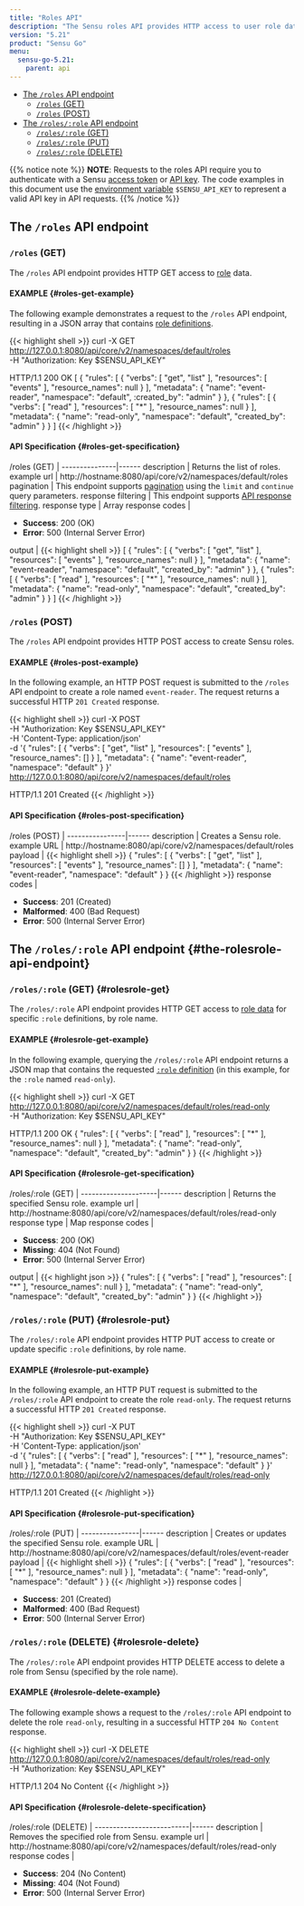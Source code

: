 ```yaml
---
title: "Roles API"
description: "The Sensu roles API provides HTTP access to user role data. This reference includes examples for returning lists of roles, creating Sensu roles, and more. Read on for the full reference."
version: "5.21"
product: "Sensu Go"
menu:
  sensu-go-5.21:
    parent: api
---
```


- [The `/roles` API endpoint](#the-roles-api-endpoint)
  - [`/roles` (GET)](#roles-get)
  - [`/roles` (POST)](#roles-post)
- [The `/roles/:role` API endpoint](#the-rolesrole-api-endpoint)
  - [`/roles/:role` (GET)](#rolesrole-get)
  - [`/roles/:role` (PUT)](#rolesrole-put)
  - [`/roles/:role` (DELETE)](#rolesrole-delete)

{{% notice note %}}
**NOTE**: Requests to the roles API require you to authenticate with a Sensu [access token](../overview/#authenticate-with-the-authentication-api) or [API key](../overview/#authenticate-with-an-api-key).
The code examples in this document use the [environment variable](../overview/#configure-an-environment-variable-for-api-key-authentication) `$SENSU_API_KEY` to represent a valid API key in API requests. 
{{% /notice %}}

## The `/roles` API endpoint

### `/roles` (GET)

The `/roles` API endpoint provides HTTP GET access to [role][1] data.

#### EXAMPLE {#roles-get-example}

The following example demonstrates a request to the `/roles` API endpoint, resulting in a JSON array that contains [role definitions][1].

{{< highlight shell >}}
curl -X GET \
http://127.0.0.1:8080/api/core/v2/namespaces/default/roles \
-H "Authorization: Key $SENSU_API_KEY"

HTTP/1.1 200 OK
[
  {
    "rules": [
      {
        "verbs": [
          "get",
          "list"
        ],
        "resources": [
          "events"
        ],
        "resource_names": null
      }
    ],
    "metadata": {
      "name": "event-reader",
      "namespace": "default",
      :created_by": "admin"
    }
  },
  {
    "rules": [
      {
        "verbs": [
          "read"
        ],
        "resources": [
          "*"
        ],
        "resource_names": null
      }
    ],
    "metadata": {
      "name": "read-only",
      "namespace": "default",
      "created_by": "admin"
    }
  }
]
{{< /highlight >}}

#### API Specification {#roles-get-specification}

/roles (GET)  | 
---------------|------
description    | Returns the list of roles.
example url    | http://hostname:8080/api/core/v2/namespaces/default/roles
pagination     | This endpoint supports [pagination][2] using the `limit` and `continue` query parameters.
response filtering | This endpoint supports [API response filtering][3].
response type  | Array
response codes | <ul><li>**Success**: 200 (OK)</li><li>**Error**: 500 (Internal Server Error)</li></ul>
output         | {{< highlight shell >}}
[
  {
    "rules": [
      {
        "verbs": [
          "get",
          "list"
        ],
        "resources": [
          "events"
        ],
        "resource_names": null
      }
    ],
    "metadata": {
      "name": "event-reader",
      "namespace": "default",
      "created_by": "admin"
    }
  },
  {
    "rules": [
      {
        "verbs": [
          "read"
        ],
        "resources": [
          "*"
        ],
        "resource_names": null
      }
    ],
    "metadata": {
      "name": "read-only",
      "namespace": "default",
      "created_by": "admin"
    }
  }
]
{{< /highlight >}}

### `/roles` (POST)

The `/roles` API endpoint provides HTTP POST access to create Sensu roles.

#### EXAMPLE {#roles-post-example}

In the following example, an HTTP POST request is submitted to the `/roles` API endpoint to create a role named `event-reader`.
The request returns a successful HTTP `201 Created` response.

{{< highlight shell >}}
curl -X POST \
-H "Authorization: Key $SENSU_API_KEY" \
-H 'Content-Type: application/json' \
-d '{
  "rules": [
    {
      "verbs": [
        "get",
        "list"
      ],
      "resources": [
        "events"
      ],
      "resource_names": []
    }
  ],
  "metadata": {
    "name": "event-reader",
    "namespace": "default"
  }
}' \
http://127.0.0.1:8080/api/core/v2/namespaces/default/roles

HTTP/1.1 201 Created
{{< /highlight >}}

#### API Specification {#roles-post-specification}

/roles (POST) | 
----------------|------
description     | Creates a Sensu role.
example URL     | http://hostname:8080/api/core/v2/namespaces/default/roles
payload         | {{< highlight shell >}}
{
  "rules": [
    {
      "verbs": [
        "get",
        "list"
      ],
      "resources": [
        "events"
      ],
      "resource_names": []
    }
  ],
  "metadata": {
    "name": "event-reader",
    "namespace": "default"
  }
}
{{< /highlight >}}
response codes  | <ul><li>**Success**: 201 (Created)</li><li>**Malformed**: 400 (Bad Request)</li><li>**Error**: 500 (Internal Server Error)</li></ul>

## The `/roles/:role` API endpoint {#the-rolesrole-api-endpoint}

### `/roles/:role` (GET) {#rolesrole-get}

The `/roles/:role` API endpoint provides HTTP GET access to [role data][1] for specific `:role` definitions, by role name.

#### EXAMPLE {#rolesrole-get-example}

In the following example, querying the `/roles/:role` API endpoint returns a JSON map that contains the requested [`:role` definition][1] (in this example, for the `:role` named `read-only`).

{{< highlight shell >}}
curl -X GET \
http://127.0.0.1:8080/api/core/v2/namespaces/default/roles/read-only \
-H "Authorization: Key $SENSU_API_KEY"

HTTP/1.1 200 OK
{
  "rules": [
    {
      "verbs": [
        "read"
      ],
      "resources": [
        "*"
      ],
      "resource_names": null
    }
  ],
  "metadata": {
    "name": "read-only",
    "namespace": "default",
    "created_by": "admin"
  }
}
{{< /highlight >}}

#### API Specification {#rolesrole-get-specification}

/roles/:role (GET) | 
---------------------|------
description          | Returns the specified Sensu role.
example url          | http://hostname:8080/api/core/v2/namespaces/default/roles/read-only
response type        | Map
response codes       | <ul><li>**Success**: 200 (OK)</li><li> **Missing**: 404 (Not Found)</li><li>**Error**: 500 (Internal Server Error)</li></ul>
output               | {{< highlight json >}}
{
  "rules": [
    {
      "verbs": [
        "read"
      ],
      "resources": [
        "*"
      ],
      "resource_names": null
    }
  ],
  "metadata": {
    "name": "read-only",
    "namespace": "default",
    "created_by": "admin"
  }
}
{{< /highlight >}}

### `/roles/:role` (PUT) {#rolesrole-put}

The `/roles/:role` API endpoint provides HTTP PUT access to create or update specific `:role` definitions, by role name.

#### EXAMPLE {#rolesrole-put-example}

In the following example, an HTTP PUT request is submitted to the `/roles/:role` API endpoint to create the role `read-only`.
The request returns a successful HTTP `201 Created` response.

{{< highlight shell >}}
curl -X PUT \
-H "Authorization: Key $SENSU_API_KEY" \
-H 'Content-Type: application/json' \
-d '{
  "rules": [
    {
      "verbs": [
        "read"
      ],
      "resources": [
        "*"
      ],
      "resource_names": null
    }
  ],
  "metadata": {
    "name": "read-only",
    "namespace": "default"
  }
}' \
http://127.0.0.1:8080/api/core/v2/namespaces/default/roles/read-only

HTTP/1.1 201 Created
{{< /highlight >}}

#### API Specification {#rolesrole-put-specification}

/roles/:role (PUT) | 
----------------|------
description     | Creates or updates the specified Sensu role.
example URL     | http://hostname:8080/api/core/v2/namespaces/default/roles/event-reader
payload         | {{< highlight shell >}}
{
  "rules": [
    {
      "verbs": [
        "read"
      ],
      "resources": [
        "*"
      ],
      "resource_names": null
    }
  ],
  "metadata": {
    "name": "read-only",
    "namespace": "default"
  }
}
{{< /highlight >}}
response codes  | <ul><li>**Success**: 201 (Created)</li><li>**Malformed**: 400 (Bad Request)</li><li>**Error**: 500 (Internal Server Error)</li></ul>

### `/roles/:role` (DELETE) {#rolesrole-delete}

The `/roles/:role` API endpoint provides HTTP DELETE access to delete a role from Sensu (specified by the role name).

#### EXAMPLE {#rolesrole-delete-example}

The following example shows a request to the `/roles/:role` API endpoint to delete the role `read-only`, resulting in a successful HTTP `204 No Content` response.

{{< highlight shell >}}
curl -X DELETE \
http://127.0.0.1:8080/api/core/v2/namespaces/default/roles/read-only \
-H "Authorization: Key $SENSU_API_KEY"

HTTP/1.1 204 No Content
{{< /highlight >}}

#### API Specification {#rolesrole-delete-specification}

/roles/:role (DELETE) | 
--------------------------|------
description               | Removes the specified role from Sensu.
example url               | http://hostname:8080/api/core/v2/namespaces/default/roles/read-only
response codes            | <ul><li>**Success**: 204 (No Content)</li><li>**Missing**: 404 (Not Found)</li><li>**Error**: 500 (Internal Server Error)</li></ul>

[1]: ../../reference/rbac/
[2]: ../overview#pagination
[3]: ../overview#response-filtering

